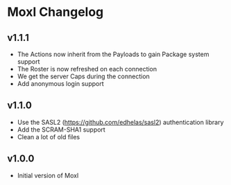 Moxl Changelog
================

v1.1.1
---------------------------
 * The Actions now inherit from the Payloads to gain Package system support
 * The Roster is now refreshed on each connection
 * We get the server Caps during the connection
 * Add anonymous login support

v1.1.0
---------------------------

 * Use the SASL2 (https://github.com/edhelas/sasl2) authentication library
 * Add the SCRAM-SHA1 support
 * Clean a lot of old files

v1.0.0
---------------------------

 * Initial version of Moxl
